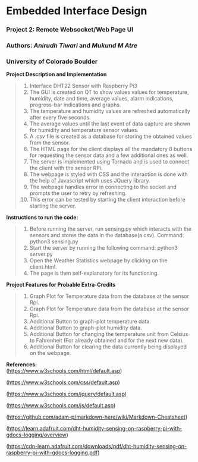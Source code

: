 # Embedded Interface Design
### Project 2: Remote Websocket/Web Page UI
### Authors: *Anirudh Tiwari* and *Mukund M Atre*
### University of Colorado Boulder  



**Project Description and Implementation**  
>1. Interface DHT22 Sensor with Raspberry Pi3
>2. The GUI is created on QT to show values values for temperature, humidity, date and time, average values, alarm indications, progress-bar indications and graphs.
>3. The temperature and humidity values are refreshed automatically after every five seconds.
>4. The average values until the last event of data capture are shown for humidity and temperature sensor values.
>5. A .csv file is created as a database for storing the obtained values from the sensor.
>6. The HTML page for the client displays all the mandatory 8 buttons for requesting the sensor data and a few additional ones as well.
>7. The server is implemented using Tornado and is used to connect the client with the sensor RPi.
>8. The webpage is styled with CSS and the interaction is done with the help of Javascript which uses JQuery library.
>9. The webpage handles error in connecting to the socket and prompts the user to retry by refreshing.
>10. This error can be tested by starting the client interaction before starting the server.



**Instructions to run the code:**  
>1. Before running the server, run sensing.py which interacts with the sensors and stores the data in the database(a csv). Command: python3 sensing.py
>2. Start the server by running the following command: python3 server.py
>3. Open the Weather Statistics webpage by clicking on the client.html.
>4. The page is then self-explanatory for its functioning.  





**Project Features for Probable Extra-Credits**  
>1. Graph Plot for Temperature data from the database at the sensor Rpi.
>2. Graph Plot for Temperature data from the database at the sensor Rpi.
>3. Additional Button to graph-plot temperature data.
>4. Additional Button to graph-plot humidity data.
>5. Additional Button for changing the temperature unit from Celsius to Fahrenheit (For already obtained and for the next new data).
>6. Additional Button for clearing the data currently being displayed on the webpage.


**References:**  
 (https://www.w3schools.com/html/default.asp)

 (https://www.w3schools.com/css/default.asp)

 (https://www.w3schools.com/jquery/default.asp)

 (https://www.w3schools.com/js/default.asp)

 (https://github.com/adam-p/markdown-here/wiki/Markdown-Cheatsheet)

 (https://learn.adafruit.com/dht-humidity-sensing-on-raspberry-pi-with-gdocs-logging/overview)


 (https://cdn-learn.adafruit.com/downloads/pdf/dht-humidity-sensing-on-raspberry-pi-with-gdocs-logging.pdf)
